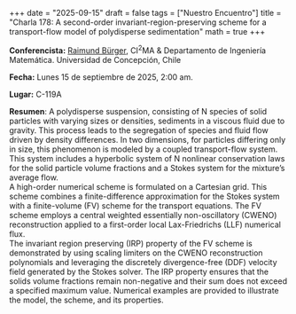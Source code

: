 +++
date  = "2025-09-15"
draft = false
tags  = ["Nuestro Encuentro"]
title = "Charla 178: A second-order invariant-region-preserving scheme for a transport-flow model of polydisperse sedimentation"
math  = true
+++

**Conferencista:** [Raimund Bürger](https://www.cmm.uchile.cl/?cmm_people=raimund-burger), $\mbox{CI}^2\mbox{MA}$ & Departamento de Ingeniería Matemática. Universidad de Concepción, Chile

**Fecha:** Lunes  15 de septiembre de 2025, 2:00 am.

**Lugar:** C-119A

**Resumen**: A polydisperse suspension, consisting of N species of solid particles with varying sizes or densities, sediments in a viscous fluid due to gravity. This process leads to the segregation of species and fluid flow driven by density differences. In two dimensions, for particles differing only in size, this phenomenon is modeled by a coupled transport-flow system. This system includes a hyperbolic system of N nonlinear conservation laws for the solid particle volume fractions and a Stokes system for the mixture’s average flow.<br>  A high-order numerical scheme is formulated on a Cartesian grid. This scheme combines a finite-difference approximation for the Stokes system with a finite-volume (FV) scheme for the transport equations. The FV scheme employs a central weighted essentially non-oscillatory (CWENO) reconstruction applied to a first-order local Lax-Friedrichs (LLF) numerical flux.<br> The invariant region preserving (IRP) property of the FV scheme is demonstrated by using scaling limiters on the CWENO reconstruction polynomials and leveraging the discretely divergence-free (DDF) velocity field generated by the Stokes solver. The IRP property ensures that the solids volume fractions remain non-negative and their sum does not exceed a specified maximum value. Numerical examples are provided to illustrate the model, the scheme, and its properties.


<!--
<iframe width="560" height="315" src="https://www.youtube.com/watch?v=AOUBVVf38ZE" title="YouTube video player" frameborder="0" allow="accelerometer; autoplay; clipboard-write; encrypted-media; gyroscope; picture-in-picture; web-share" allowfullscreen></iframe>
-->

